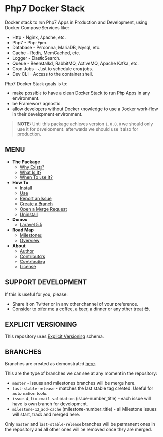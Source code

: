 # Php7 Docker Stack

Docker stack to run Php7 Apps in Production and Development, using Docker Compose Services like:

* Http - Nginx, Apache, etc.
* Php7 - Php-Fpm.
* Database - Perconna, MariaDB, Mysql, etc.
* Cache - Redis, MemCached, etc.
* Logger - ElasticSearch.
* Queue - Beenstalkd, RabbitMQ, ActiveMQ, Apache Kafka, etc.
* Cron Jobs - Just to schedule cron jobs.
* Dev CLI - Access to the container shell.


Php7 Docker Stack goals is to:

* make possible to have a clean Docker Stack to run Php Apps in any environment.
* be Framework agnostic.
* allow developers without Docker knowledge to use a Docker work-flow in their development environment.


> **NOTE:** Until this package achieves version `1.0.0.0` we should only use it for development, afterwards we should
             use it also for production.


## MENU

* **The Package**
    + [Why Exists?](./docs/the-package/why_exists.md)
    + [What Is It?](./docs/the-package/what_is_it.md)
    + [When To use It?](./docs/the-package/when_to_use_it.md)
* **How To**
    + [Install](./docs/how-to/install.md)
    + [Use](./docs/how-to/use.md)
    + [Report an Issue](./docs/how-to/create_an_issue.md)
    + [Create a Branch](./docs/how-to/create_branches.md)
    + [Open a Merge Request](./docs/how-to/create_a_merge_request.md)
    + [Uninstall](./docs/how-to/uninstall.md)
* **Demos**
    + [Laravel 5.5](./docs/demos/laravel-5.5.md)
* **Road Map**
    + [Milestones](https://gitlab.com/exadra37-docker-compose/php7/docker-stack/milestones)
    + [Overview](https://gitlab.com/exadra37-docker-compose/php7/docker-stack/boards)
* **About**
    + [Author](AUTHOR.md)
    + [Contributors](CONTRIBUTORS.md)
    + [Contributing](CONTRIBUTING.md)
    + [License](LICENSE)


## SUPPORT DEVELOPMENT

If this is useful for you, please:

* Share it on [Twitter](https://twitter.com/home?status=Try%20%23Php7DockerStack%20to%20run%20%23PhpApps%20by%20%40Exadra37%20https%3A//gitlab.com/exadra37-docker-compose/php7/docker-stack%20%23php%20%23phpc%20%23phpapp%20%23phpdevelopers%20%23docker%20%23dockercompose%20%23laravel) or in any other channel of your preference.
* Consider to [offer me](https://www.paypal.me/exadra37) a coffee, a beer, a dinner or any other treat 😎.


## EXPLICIT VERSIONING

This repository uses [Explicit Versioning](https://gitlab.com/exadra37-versioning/explicit-versioning) schema.


## BRANCHES

Branches are created as demonstrated [here](docs/how-to/create_branches.md).

This are the type of branches we can see at any moment in the repository:

* `master` - issues and milestones branches will be merge here.
* `last-stable-release` - matches the last stable tag created. Useful for automation tools.
* `issue-4_fix-email-validation` (issue-number_title) - each issue will have is own branch for development.
* `milestone-12_add-cache` (milestone-number_title) - all Milestone issues will start, track and merged here.

Only `master` and `last-stable-release` branches will be permanent ones in the repository and all other ones will be
removed once they are merged.
